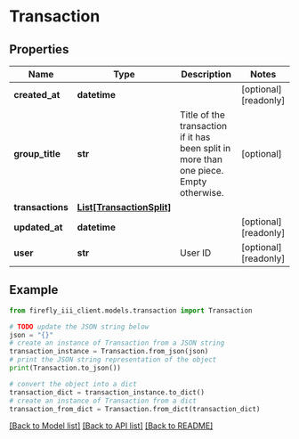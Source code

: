 # Transaction


## Properties

Name | Type | Description | Notes
------------ | ------------- | ------------- | -------------
**created_at** | **datetime** |  | [optional] [readonly] 
**group_title** | **str** | Title of the transaction if it has been split in more than one piece. Empty otherwise. | [optional] 
**transactions** | [**List[TransactionSplit]**](TransactionSplit.md) |  | 
**updated_at** | **datetime** |  | [optional] [readonly] 
**user** | **str** | User ID | [optional] [readonly] 

## Example

```python
from firefly_iii_client.models.transaction import Transaction

# TODO update the JSON string below
json = "{}"
# create an instance of Transaction from a JSON string
transaction_instance = Transaction.from_json(json)
# print the JSON string representation of the object
print(Transaction.to_json())

# convert the object into a dict
transaction_dict = transaction_instance.to_dict()
# create an instance of Transaction from a dict
transaction_from_dict = Transaction.from_dict(transaction_dict)
```
[[Back to Model list]](../README.md#documentation-for-models) [[Back to API list]](../README.md#documentation-for-api-endpoints) [[Back to README]](../README.md)


